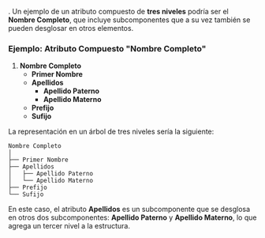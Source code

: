 .
Un ejemplo de un atributo compuesto de **tres niveles** podría ser el **Nombre Completo**, que incluye subcomponentes que a su vez también se pueden desglosar en otros elementos.

### Ejemplo: Atributo Compuesto "Nombre Completo"

1. **Nombre Completo**
   - **Primer Nombre**
   - **Apellidos**
     - **Apellido Paterno**
     - **Apellido Materno**
   - **Prefijo**
   - **Sufijo**

La representación en un árbol de tres niveles sería la siguiente:

```
Nombre Completo
│
├── Primer Nombre
├── Apellidos
│   ├── Apellido Paterno
│   └── Apellido Materno
├── Prefijo
└── Sufijo
```

En este caso, el atributo **Apellidos** es un subcomponente que se desglosa en otros dos subcomponentes: **Apellido Paterno** y **Apellido Materno**, lo que agrega un tercer nivel a la estructura.